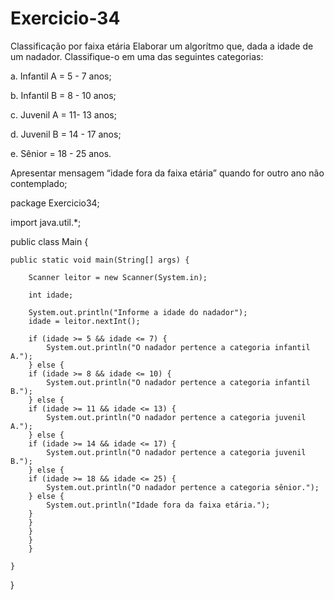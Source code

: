 # Exercicio-34
Classificação por faixa etária
Elaborar um algorítmo que, dada a idade de um nadador. Classifique-o em uma das seguintes categorias:

a. Infantil A = 5 - 7 anos;

b. Infantil B = 8 - 10 anos;

c. Juvenil A = 11- 13 anos;

d. Juvenil B = 14 - 17 anos;

e. Sênior = 18 - 25 anos.

Apresentar mensagem “idade fora da faixa etária” quando for outro ano não contemplado;

package Exercicio34;

import java.util.*;

public class Main {

    public static void main(String[] args) {
        
        Scanner leitor = new Scanner(System.in);
        
        int idade;
        
        System.out.println("Informe a idade do nadador");
        idade = leitor.nextInt();
        
        if (idade >= 5 && idade <= 7) {
            System.out.println("O nadador pertence a categoria infantil A.");
        } else {
        if (idade >= 8 && idade <= 10) {
            System.out.println("O nadador pertence a categoria infantil B.");
        } else {
        if (idade >= 11 && idade <= 13) {
            System.out.println("O nadador pertence a categoria juvenil A.");
        } else {
        if (idade >= 14 && idade <= 17) {
            System.out.println("O nadador pertence a categoria juvenil B.");
        } else {
        if (idade >= 18 && idade <= 25) {
            System.out.println("O nadador pertence a categoria sênior.");
        } else {
            System.out.println("Idade fora da faixa etária.");
        }
        }
        }
        }
        }
        
    }
    
}
